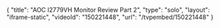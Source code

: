 {
    "title": "AOC I2779VH Monitor Review Part 2",
    "type": "solo",
    "layout": "iframe-static",
    "videoId": "150221448",
    "url": "\/tvpembed\/150221448"
}